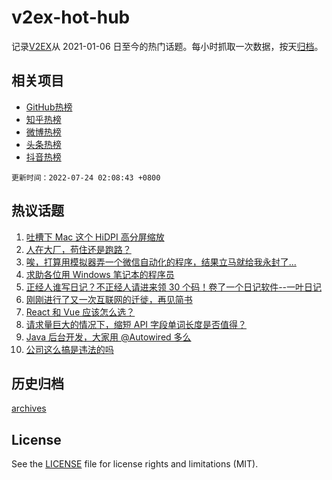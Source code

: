 # v2ex-hot-hub

 记录[V2EX](https://www.v2ex.com/)从 2021-01-06 日至今的热门话题。每小时抓取一次数据，按天[归档](archives)。
 
 ## 相关项目

- [GitHub热榜](https://github.com/lonnyzhang423/github-hot-hub)
- [知乎热榜](https://github.com/lonnyzhang423/zhihu-hot-hub)
- [微博热榜](https://github.com/lonnyzhang423/weibo-hot-hub)
- [头条热榜](https://github.com/lonnyzhang423/toutiao-hot-hub)
- [抖音热榜](https://github.com/lonnyzhang423/douyin-hot-hub)


 `更新时间：2022-07-24 02:08:43 +0800`

## 热议话题

1. [吐槽下 Mac 这个 HiDPI 高分屏缩放](https://www.v2ex.com/t/868153)
1. [人在大厂，苟住还是跑路？](https://www.v2ex.com/t/868157)
1. [唉，打算用模拟器弄一个微信自动化的程序，结果立马就给我永封了...](https://www.v2ex.com/t/868138)
1. [求助各位用 Windows 笔记本的程序员](https://www.v2ex.com/t/868242)
1. [正经人谁写日记？不正经人请进来领 30 个码！卷了一个日记软件--一叶日记](https://www.v2ex.com/t/868195)
1. [刚刚进行了又一次互联网的迁徙，再见简书](https://www.v2ex.com/t/868140)
1. [React 和 Vue 应该怎么选？](https://www.v2ex.com/t/868228)
1. [请求量巨大的情况下，缩短 API 字段单词长度是否值得？](https://www.v2ex.com/t/868167)
1. [Java 后台开发，大家用 @Autowired 多么](https://www.v2ex.com/t/868182)
1. [公司这么搞是违法的吗](https://www.v2ex.com/t/868199)

## 历史归档

[archives](archives)

## License

See the [LICENSE](LICENSE) file for license rights and limitations (MIT).
